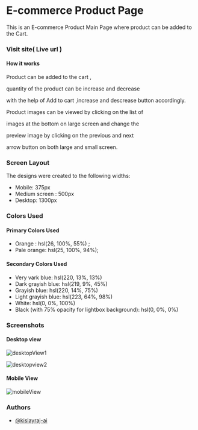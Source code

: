 # E-commerce Product Page

This is an E-commerce Product Main Page where product can be added to the Cart.

### Visit site( Live url )

#### How it works

Product can be added to the cart ,

quantity of the product can be increase and decrease

with the help of Add to cart ,increase and descrease button accordingly.

Product images can be viewed by clicking on the list of

images at the bottom on large screen and change the

preview image by clicking on the previous and next

arrow button on both large and small screen.

### Screen Layout

The designs were created to the following widths:

- Mobile: 375px
- Medium screen : 500px
- Desktop: 1300px

### Colors Used

#### Primary Colors Used

- Orange : hsl(26, 100%, 55%) ;
- Pale orange: hsl(25, 100%, 94%);

#### Secondary Colors Used

- Very vark blue: hsl(220, 13%, 13%)
- Dark grayish blue: hsl(219, 9%, 45%)
- Grayish blue: hsl(220, 14%, 75%)
- Light grayish blue: hsl(223, 64%, 98%)
- White: hsl(0, 0%, 100%)
- Black (with 75% opacity for lightbox background): hsl(0, 0%, 0%)

### Screenshots

#### Desktop view

![desktopView1](https://user-images.githubusercontent.com/68383933/137151399-25a4f235-a39d-4cee-bfa3-7d1b0d68af64.png)

![desktopview2](https://user-images.githubusercontent.com/68383933/137151367-2f7e7484-4561-48f9-bafd-9c2b2dbdd317.png)

#### Mobile View

![mobileView](https://user-images.githubusercontent.com/68383933/137151404-2f0be7ab-b44d-49be-9274-c5cbf296f960.png)

### Authors

- [@kislayraj-ai](https://www.github.com/kislayraj-ai)
